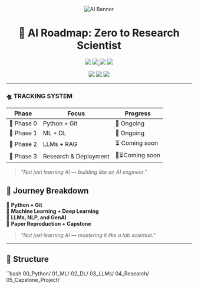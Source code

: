 <p align="center">
  <img src="https://github.com/Princerodricks/ai-roadmap/blob/main/ai-roadmap_banner.png" alt="AI Banner" style="max-width: 100%;">
</p>

<h1 align="center">
  🧠 AI Roadmap: Zero to Research Scientist
</h1>

<p align="center">
  <img src="https://img.shields.io/badge/Language-Python3.10+-black?style=for-the-badge&logo=python&logoColor=lightblue" />
  <a href="https://github.com/Princerodricks/ai-roadmap/stargazers">
    <img src="https://img.shields.io/github/stars/Princerodricks/ai-roadmap?style=for-the-badge&color=purple&logo=star" />
  </a>
  <img src="https://img.shields.io/badge/LLMs-GPT%2C+BERT%2C+Claude-neon?style=for-the-badge&logo=openai&logoColor=white" />
  <img src="https://img.shields.io/badge/Status-In%20Progress-lightblue?style=for-the-badge&logo=githubactions" />
  <p align="center">
  <img src="https://img.shields.io/badge/LLMs-GPT%2C+BERT%2C+Claude-ff69b4?style=flat-square&logo=openai" />
  <img src="https://img.shields.io/badge/DeepLearning-TensorFlow%2C+PyTorch-orange?style=flat-square&logo=pytorch" />
  <img src="https://img.shields.io/badge/Status-In+Progress-yellow?style=flat-square&logo=githubactions" />
</p>
</p>

---

### 🛸 TRACKING SYSTEM

| Phase | Focus | Progress |
|-------|-------|----------|
| 🧱 Phase 0 | Python + Git | 🔄 Ongoing |
| 🤖 Phase 1 | ML + DL | 🔄 Ongoing |
| 🔮 Phase 2 | LLMs + RAG | ⏳ Coming soon |
| 🧪 Phase 3 | Research & Deployment | 🧠⏳Coming soon |

> _“Not just learning AI — building like an AI engineer.”_


## 🚀 Journey Breakdown

🧱 **Python + Git**  
🤖 **Machine Learning + Deep Learning**  
🔮 **LLMs, NLP, and GenAI**  
📄 **Paper Reproduction + Capstone**

> _“Not just learning AI — mastering it like a lab scientist.”_

---

## 📌 Structure

``bash
00_Python/
01_ML/
02_DL/
03_LLMs/
04_Research/
05_Capstone_Project/
